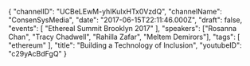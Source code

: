 {
    "channelID": "UCBeLEwM-yhIKuIxHTx0VzdQ",
    "channelName": "ConsenSysMedia",
    "date": "2017-06-15T22:11:46.000Z",
    "draft": false,
    "events": [
        "Ethereal Summit Brooklyn 2017"
    ],
    "speakers": ["Rosanna Chan", "Tracy Chadwell", "Rahilla Zafar", "Meltem Demirors"],
    "tags": [
        "ethereum"
    ],
    "title": "Building a Technology of Inclusion",
    "youtubeID": "c29yAcBdFgQ"
}
